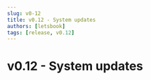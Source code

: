 ```yaml
---
slug: v0-12
title: v0.12 - System updates
authors: [letsbook]
tags: [release, v0.12]
---
```


# v0.12 - System updates
